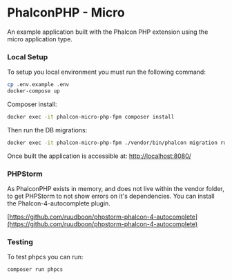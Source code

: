 # PhalconPHP - Micro
An example application built with the Phalcon PHP extension using the micro application type.

### Local Setup

To setup you local environment you must run the following command:

```bash
cp .env.example .env 
docker-compose up
```

Composer install:
```bash
docker exec -it phalcon-micro-php-fpm composer install
```

Then run the DB migrations:
```bash
docker exec -it phalcon-micro-php-fpm ./vendor/bin/phalcon migration run
```

Once built the application is accessible at: [http://localhost:8080/](http://localhost:8080/)

### PHPStorm
As PhalconPHP exists in memory, and does not live within the vendor folder, to get PHPStorm to not show errors on it's 
dependencies. You can install the Phalcon-4-autocomplete plugin.
    
[https://github.com/ruudboon/phpstorm-phalcon-4-autocomplete](https://github.com/ruudboon/phpstorm-phalcon-4-autocomplete)

### Testing

To test phpcs you can run:

```bash
composer run phpcs
```